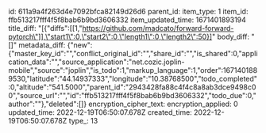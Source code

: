 id: 611a9a4f263d4e7092bfca82149d26d6
parent_id: 
item_type: 1
item_id: ffb513217fff4f5f8bab6b9bd3606332
item_updated_time: 1671401893194
title_diff: "[{\"diffs\":[[1,\"https://github.com/madcato/forward-forward-pytorch\"]],\"start1\":0,\"start2\":0,\"length1\":0,\"length2\":50}]"
body_diff: "[]"
metadata_diff: {"new":{"master_key_id":"","conflict_original_id":"","share_id":"","is_shared":0,"application_data":"","source_application":"net.cozic.joplin-mobile","source":"joplin","is_todo":1,"markup_language":1,"order":1671401889530,"latitude":"44.14937333","longitude":"10.38768500","todo_completed":0,"altitude":"541.5000","parent_id":"2943428fa88c4f4c8a8ab3dce9498c00","source_url":"","id":"ffb513217fff4f5f8bab6b9bd3606332","todo_due":0,"author":""},"deleted":[]}
encryption_cipher_text: 
encryption_applied: 0
updated_time: 2022-12-19T06:50:07.678Z
created_time: 2022-12-19T06:50:07.678Z
type_: 13